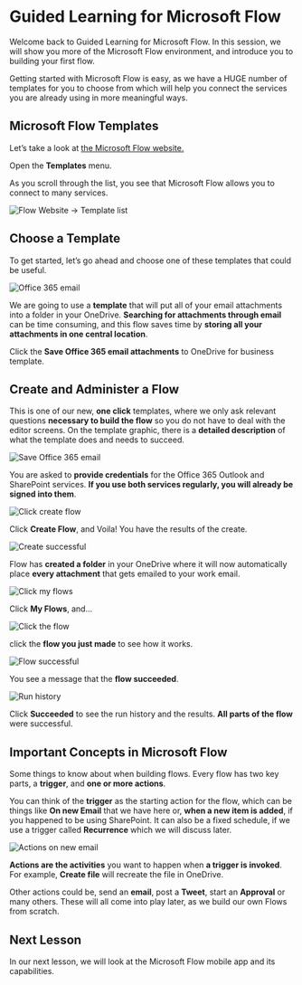 <properties
   pageTitle="Create a Flow from a Template | Microsoft Flow"
   description="Create a Flow from a list of templates, manage, and administer the flow."
   services=""
   suite="flow"
   documentationCenter="na"
   authors="v-joaloh"
   manager="anneta"
   editor=""
   tags=""
   featuredVideoId="kZs7lqgp4LU"
   courseDuration="5m"/>

<tags
   ms.service="flow"
   ms.devlang="na"
   ms.topic="get-started-article"
   ms.tgt_pltfrm="na"
   ms.workload="na"
   ms.date="05/11/2017"
   ms.author="v-joaloh"/>

# Guided Learning for Microsoft Flow ##

Welcome back to Guided Learning for Microsoft Flow. In this session, we will show you more of the Microsoft Flow environment, and introduce you to building your first flow.

Getting started with Microsoft Flow is easy, as we have a HUGE number of templates for you to choose from which will help you connect the services you are already using in more meaningful ways.  

## Microsoft Flow Templates ##
Let’s take a look at [the Microsoft Flow website.](https://ms.flow.microsoft.com/en-us/)
 
Open the **Templates** menu.

As you scroll through the list, you see that Microsoft Flow allows you to connect to many services.

 
![Flow Website -> Template list](./media/learning-create-a-flow/template-list.png)

## Choose a Template ##

To get started, let’s go ahead and choose one of these templates that could be useful.

![Office 365 email](./media/learning-create-a-flow/office-365-email.png)

We are going to use a **template** that will put all of your email attachments into a folder in your OneDrive. **Searching for attachments through email** can be time consuming, and this flow saves time by **storing all your attachments in one central location**.

Click the **Save Office 365 email attachments** to OneDrive for business template.


## Create and Administer a Flow ##

This is one of our new, **one click** templates, where we only ask relevant questions **necessary to build the flow** so you do not have to deal with the editor screens.
On the template graphic, there is a **detailed description** of what the template does and needs to succeed.

![Save Office 365 email](./media/learning-create-a-flow/save-flow-office-description.png)

You are asked to **provide credentials** for the Office 365 Outlook and SharePoint services. 
**If you use both services regularly, you will already be signed into them**. 

![Click create flow](./media/learning-create-a-flow/click-create-flow.png)

Click **Create Flow**, and Voila! You have the results of the create. 

![Create successful](./media/learning-create-a-flow/create-successful.png)

Flow has **created a folder** in your OneDrive where it will now automatically place **every attachment** that gets emailed to your work email.

![Click my flows](./media/learning-create-a-flow/click-my-flows.png)

Click **My Flows**, and...

![Click the flow](./media/learning-create-a-flow/click-the-flow.png)

click the **flow you just made** to see how it works.

![Flow successful](./media/learning-create-a-flow/flow-successful.png)

You see a message that the **flow succeeded**. 

![Run history](./media/learning-create-a-flow/run-history.png)

Click **Succeeded** to see the run history and the results. **All parts of the flow** were successful.


## Important Concepts in Microsoft Flow ##

Some things to know about when building flows. 
Every flow has two key parts, a **trigger**, and **one or more actions**. 
 
You can think of the **trigger** as the starting action for the flow, which can be things like **On new Email** that we have here or, **when a new item is added**, if you happened to be using SharePoint. It can also be a fixed schedule, if we use a trigger called **Recurrence** which we will discuss  later.

![Actions on new email](./media/learning-create-a-flow/trigger-or-action.png)

**Actions are the activities** you want to happen when **a trigger is invoked**. For example, **Create file** will recreate the file in OneDrive.

Other actions could be,  send an **email**, post a **Tweet**, start an **Approval** or many others.
These will all come into play later, as we build our own Flows from scratch. 


## Next Lesson ##

In our next lesson, we will look at the Microsoft Flow mobile app and its capabilities. 